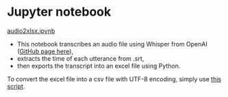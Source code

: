 # Jupyter notebook
[audio2xlsx.ipynb](./audio2xlsx.ipynb) 
- This notebook transcribes an audio file using Whisper from OpenAI ([GitHub page here](https://github.com/openai/whisper/tree/main?tab=readme-ov-file)),
- extracts the time of each utterance from .srt,
- then exports the transcript into an excel file using Python.

To convert the excel file into a csv file with UTF-8 encoding, simply use [this script](./convert_xl_csv_utf8.py).
